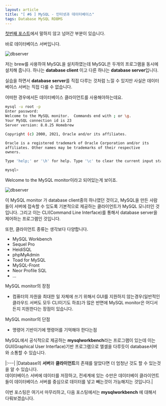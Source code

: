 ```yaml
---
layout: article
title: "[ #6 ] MySQL - 인터넷과 데이터베이스"
tags: Database MySQL RDBMS
---
```


[첫번째 포스트](https://shjeong92.github.io/2021/07/03/Database-01.html)에서 말하지 않고 넘어간 부분이 있습니다.

바로 데이터베이스 서버입니다.

![dbserver](https://user-images.githubusercontent.com/75003424/124372989-a7ff5d80-dcc9-11eb-89ca-3825e5387e26.png)

저는 brew를 사용하여 MySQL을 설치하였는데 MySQL은 두개의 프로그램을 동시에 설치해 줍니다. 하나는 **database client** 이고 다른 하나는 **database server**입니다.

실습을 하면서 **database server**를 직접 다루는 것처럼 느낄 수 있지만 사실은 
데이터베이스 서버는 직접 다룰 수 없습니다.

어떠한 경우에서든 데이터베이스 클라이언트를 사용해야하는데요.

~~~sh
mysql -u root -p
Enter password: 
Welcome to the MySQL monitor.  Commands end with ; or \g.
Your MySQL connection id is 23
Server version: 8.0.25 Homebrew

Copyright (c) 2000, 2021, Oracle and/or its affiliates.

Oracle is a registered trademark of Oracle Corporation and/or its
affiliates. Other names may be trademarks of their respective
owners.

Type 'help;' or '\h' for help. Type '\c' to clear the current input statement.

mysql> 

~~~

Welcome to the MySQL monitor이라고 되어있는게 보이죠. 

![dbserver](https://user-images.githubusercontent.com/75003424/124373149-be59e900-dcca-11eb-8cea-6a444aa0a7c1.png)

이 MySQL monitor 가 database client중의 하나였던 것이고, MySQL을 만든 사람들이 서버에 접속할 수 있도록 기본적으로 제공하는 클라이언트가 MySQL 모니터인 것입니다. 그리고 이는 CLI(Command Line Interface)를 통해서 database server을 제어하는 프로그램인 것입니다.

또한, 클라이언트 종류는 생각보다 다양합니다.
- MySQL Workbench
- Sequel Pro
- HeidiSQL
- phpMyAdmin
- Toad for MySQL
- MySQL-Front
- Neor Profile SQL
- ...

MySQL monitor의 장점
- 컴퓨터의 자원을 최대한 일 자체에 쓰기 위해서 GUI를 지원하지 않는경우(일반적인 클라우드 서버도 모두 CLI이기도 하죠)가 많은 반면에 MySQL monitor은 어디서든지 지원한다는 장점이 있습니다.

MySQL monitor의 단점
- 명령어 기반이기에 명령어를 기억해야 한다는점


MySQL에서 공식적으로 제공하는 **mysqlworkbench**라는 프로그램이 있는데 이는 GUI(Graphical User Interface)기반 프로그램으로 엘셀을 다루듯이 database서버와 소통할 수 있습니다.


|:---|
|Database의 **서버**와 **클라이언트**의 존재를 알았다면 더 엄청난 것도 할 수 있는것을 알 수 있습니다. <br> 데이터베이스 서버에 데이터를 저장하고, 전세계에 있는 수만은 데이터베이 클라이언트 들이 데이터베이스 서버를 중심으로 데이터를 넣고 빼는것이 가능해지는 것입니다.|


이번 포스팅은 여기서 마무리하고,
다음 포스팅에서는
**mysqlworkbench** 에 대해서 다뤄보겠습니다.